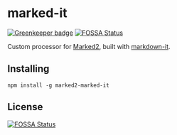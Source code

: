 # marked-it

[![Greenkeeper badge](https://badges.greenkeeper.io/SteveEdson/marked-it.svg)](https://greenkeeper.io/)
[![FOSSA Status](https://app.fossa.io/api/projects/git%2Bgithub.com%2FSteveEdson%2Fmarked-it.svg?type=shield)](https://app.fossa.io/projects/git%2Bgithub.com%2FSteveEdson%2Fmarked-it?ref=badge_shield)

Custom processor for [Marked2](http://marked2app.com/), built with [markdown-it](https://github.com/markdown-it/markdown-it).

## Installing

`npm install -g marked2-marked-it`


## License
[![FOSSA Status](https://app.fossa.io/api/projects/git%2Bgithub.com%2FSteveEdson%2Fmarked-it.svg?type=large)](https://app.fossa.io/projects/git%2Bgithub.com%2FSteveEdson%2Fmarked-it?ref=badge_large)
